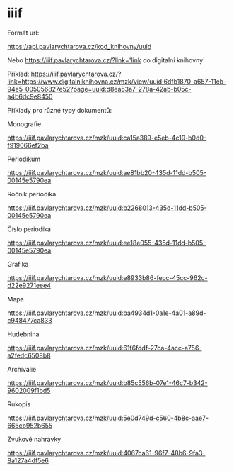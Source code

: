 # iiif
Formát url:

https://api.pavlarychtarova.cz/kod_knihovny/uuid

Nebo
https://iiif.pavlarychtarova.cz/?link='link do digitalni knihovny'

Příklad:
https://iiif.pavlarychtarova.cz/?link=https://www.digitalniknihovna.cz/mzk/view/uuid:6dfb1870-a657-11eb-94e5-005056827e52?page=uuid:d8ea53a7-278a-42ab-b05c-a4b6dc9e8450

Příklady pro různé typy dokumentů: 

Monografie

https://iiif.pavlarychtarova.cz/mzk/uuid:ca15a389-e5eb-4c19-b0d0-f919066ef2ba

Periodikum

https://iiif.pavlarychtarova.cz/mzk/uuid:ae81bb20-435d-11dd-b505-00145e5790ea


Ročník periodika

https://iiif.pavlarychtarova.cz/mzk/uuid:b2268013-435d-11dd-b505-00145e5790ea

Číslo periodika

https://iiif.pavlarychtarova.cz/mzk/uuid:ee18e055-435d-11dd-b505-00145e5790ea

Grafika

https://iiif.pavlarychtarova.cz/mzk/uuid:e8933b86-fecc-45cc-962c-d22e9271eee4

Mapa

https://iiif.pavlarychtarova.cz/mzk/uuid:ba4934d1-0a1e-4a01-a89d-c948477ca833

Hudebnina

https://iiif.pavlarychtarova.cz/mzk/uuid:61f6fddf-27ca-4acc-a756-a2fedc6508b8

Archiválie

https://iiif.pavlarychtarova.cz/mzk/uuid:b85c556b-07e1-46c7-b342-9602009f1bd5

Rukopis

https://iiif.pavlarychtarova.cz/mzk/uuid:5e0d749d-c560-4b8c-aae7-665cb952b655

Zvukové nahrávky

https://iiif.pavlarychtarova.cz/mzk/uuid:4067ca61-96f7-48b6-9fa3-8a127a4df5e6
